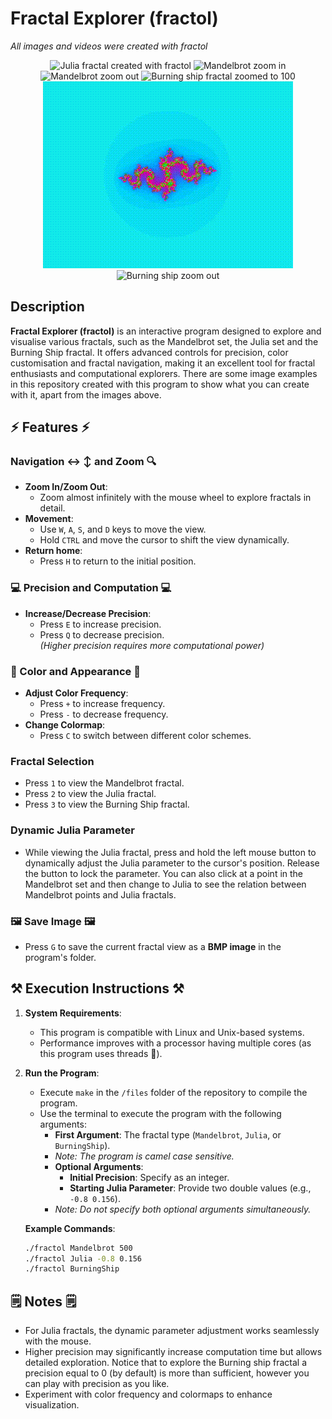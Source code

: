 # Fractal Explorer (fractol)
_All images and videos were created with fractol_
<p align="center">
<img src="Julia3.bmp" alt="Julia fractal created with fractol">
<img src="MandelbrotZoomIn.gif" alt="Mandelbrot zoom in">
<img src="MandelbrotZoomOut.gif" alt="Mandelbrot zoom out">
<img src="BurningShip.bmp" alt="Burning ship fractal zoomed to 100">
<img src="JuliaParameter.gif" alt="Julia parameter variation">
<img src="BurningShipZoomOut.gif" alt="Burning ship zoom out">
<p/>

## Description

**Fractal Explorer (fractol)** is an interactive program designed to explore and visualise various fractals, such as the Mandelbrot set, the Julia set and the Burning Ship fractal. It offers advanced controls for precision, color customisation and fractal navigation, making it an excellent tool for fractal enthusiasts and computational explorers. There are some image examples in this repository created with this program to show what you can create with it, apart from the images above.

## :zap: Features :zap:

### Navigation ↔️ ↕️ and Zoom 🔍
- **Zoom In/Zoom Out**:
  - Zoom almost infinitely with the mouse wheel to explore fractals in detail.  
- **Movement**:
  - Use `W`, `A`, `S`, and `D` keys to move the view.  
  - Hold `CTRL` and move the cursor to shift the view dynamically.
- **Return home**:
  - Press `H` to return to the initial position.

### 💻 Precision and Computation 💻
- **Increase/Decrease Precision**:
  - Press `E` to increase precision.  
  - Press `Q` to decrease precision.  
  _(Higher precision requires more computational power)_  

### 🎨 Color and Appearance 🎨
- **Adjust Color Frequency**:
  - Press `+` to increase frequency.  
  - Press `-` to decrease frequency.  
- **Change Colormap**:
  - Press `C` to switch between different color schemes.

### Fractal Selection
- Press `1` to view the Mandelbrot fractal.  
- Press `2` to view the Julia fractal.  
- Press `3` to view the Burning Ship fractal.

### Dynamic Julia Parameter
- While viewing the Julia fractal, press and hold the left mouse button to dynamically adjust the Julia parameter to the cursor's position. Release the button to lock the parameter. You can also click at a point in the Mandelbrot set and then change to Julia to see the relation between Mandelbrot points and Julia fractals.

### 🖼️ Save Image 🖼️
- Press `G` to save the current fractal view as a **BMP image** in the program's folder.

## ⚒️ Execution Instructions ⚒️

1. **System Requirements**:
   - This program is compatible with Linux and Unix-based systems.  
   - Performance improves with a processor having multiple cores (as this program uses threads 🧵).  

2. **Run the Program**:
   - Execute `make` in the `/files` folder of the repository to compile the program.
   - Use the terminal to execute the program with the following arguments:  
     - **First Argument**: The fractal type (`Mandelbrot`, `Julia`, or `BurningShip`).
     - _Note: The program is camel case sensitive._
     - **Optional Arguments**:
       - **Initial Precision**: Specify as an integer.  
       - **Starting Julia Parameter**: Provide two double values (e.g., `-0.8 0.156`).  
     - _Note: Do not specify both optional arguments simultaneously._

   **Example Commands**:  
   ```bash
   ./fractol Mandelbrot 500
   ./fractol Julia -0.8 0.156
   ./fractol BurningShip

## 🗒️ Notes 🗒️
- For Julia fractals, the dynamic parameter adjustment works seamlessly with the mouse.
- Higher precision may significantly increase computation time but allows detailed exploration. Notice that to explore the Burning ship fractal a precision equal to 0 (by default) is more than sufficient, however you can play with precision as you like.
- Experiment with color frequency and colormaps to enhance visualization.
